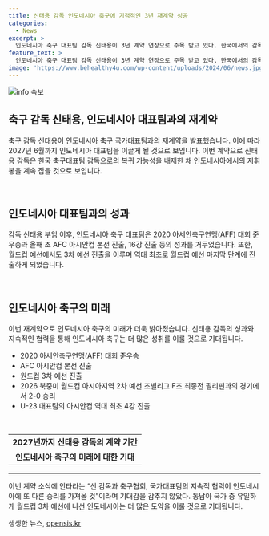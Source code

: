 ```yaml
---
title: 신태용 감독 인도네시아 축구에 기적적인 3년 재계약 성공
categories:
  - News
excerpt: >
  인도네시아 축구 대표팀 감독 신태용이 3년 계약 연장으로 주목 받고 있다. 한국에서의 감독 복귀설도 불거졌지만, 신태용 감독은 인도네시아에서 더 큰 기적을 이루기로 했다. 그의 지휘 아래 인도네시아 축구는 성적 향상을 이루며 세계 무대에서도 주목받을 수 있을 것으로 기대되고 있다. 그의 재계약은 인도네시아 축구계와 팬들에게 큰 기쁨을 안겨주었으며, 월드컵 3차 예선에 진출한 인도네시아 축구에 대한 기대가 높아지고 있다. 
feature_text: >
  인도네시아 축구 대표팀 감독 신태용이 3년 계약 연장으로 주목 받고 있다. 한국에서의 감독 복귀설도 불거졌지만, 신태용 감독은 인도네시아에서 더 큰 기적을 이루기로 했다. 그의 지휘 아래 인도네시아 축구는 성적 향상을 이루며 세계 무대에서도 주목받을 수 있을 것으로 기대되고 있다. 그의 재계약은 인도네시아 축구계와 팬들에게 큰 기쁨을 안겨주었으며, 월드컵 3차 예선에 진출한 인도네시아 축구에 대한 기대가 높아지고 있다. 
image: 'https://www.behealthy4u.com/wp-content/uploads/2024/06/news.jpg'
---
```


<p><img src="https://www.behealthy4u.com/wp-content/uploads/2024/06/news.jpg" alt="info 속보" /></p>

<h2 data-ke-size="size26">축구 감독 신태용, 인도네시아 대표팀과의 재계약</h2>

<p>축구 감독 신태용이 인도네시아 축구 국가대표팀과의 재계약을 발표했습니다. 이에 따라 2027년 6월까지 인도네시아 대표팀을 이끌게 될 것으로 보입니다. 이번 계약으로 신태용 감독은 한국 축구대표팀 감독으로의 복귀 가능성을 배제한 채 인도네시아에서의 지휘봉을 계속 잡을 것으로 보입니다.</p>

<p data-ke-size="size16">&nbsp;</p>

<h2 data-ke-size="size24">인도네시아 대표팀과의 성과</h2>

<p>감독 신태용 부임 이후, 인도네시아 축구 대표팀은 2020 아세안축구연맹(AFF) 대회 준우승과 올해 초 AFC 아시안컵 본선 진출, 16강 진출 등의 성과를 거두었습니다. 또한, 월드컵 예선에서도 3차 예선 진출을 이루며 역대 최초로 월드컵 예선 마지막 단계에 진출하게 되었습니다.</p>

<p data-ke-size="size16">&nbsp;</p>

<h2 data-ke-size="size24">인도네시아 축구의 미래</h2>

<p>이번 재계약으로 인도네시아 축구의 미래가 더욱 밝아졌습니다. 신태용 감독의 성과와 지속적인 협력을 통해 인도네시아 축구는 더 많은 성취를 이룰 것으로 기대됩니다.</p>

<ul>
  <li>2020 아세안축구연맹(AFF) 대회 준우승</li>
  <li>AFC 아시안컵 본선 진출</li>
  <li>원드컵 3차 예선 진출</li>
  <li>2026 북중미 월드컵 아시아지역 2차 예선 조별리그 F조 최종전 필리핀과의 경기에서 2-0 승리</li>
  <li>U-23 대표팀의 아시안컵 역대 최초 4강 진출</li>
</ul>

<p data-ke-size="size16">&nbsp;</p>

<table>
  <tr>
    <td style="text-align: center; height: 17px;"><b>2027년까지 신태용 감독의 계약 기간</b></td>
  </tr>
  <tr>
    <td style="text-align: center; height: 17px;"><b>인도네시아 축구의 미래에 대한 기대</b></td>
  </tr>
</table>

<hr>

<p>이번 계약 소식에 안타라는 “신 감독과 축구협회, 국가대표팀의 지속적 협력이 인도네시아에 또 다른 승리를 가져올 것”이라며 기대감을 감추지 않았다. 동남아 국가 중 유일하게 월드컵 3차 예선에 나선 인도네시아는 더 많은 도약을 이룰 것으로 기대됩니다.</p>
생생한 뉴스, <a href="https://opensis.kr" rel="dofollow">opensis.kr</a>


